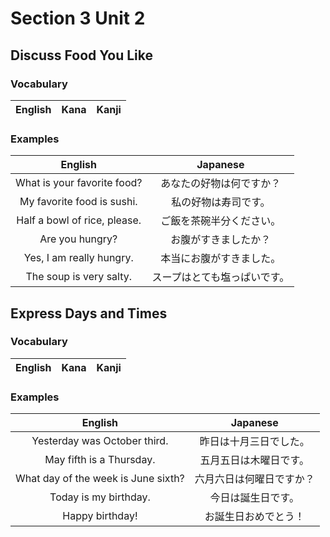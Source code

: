 # Section 3 Unit 2
## Discuss Food You Like
### Vocabulary
| English | Kana | Kanji |
|:-------:|:----:|:-----:|

### Examples
| English | Japanese |
|:-------:|:--------:|
| What is your favorite food? | あなたの好物は何ですか？ |
| My favorite food is sushi. | 私の好物は寿司です。 |
| Half a bowl of rice, please. | ご飯を茶碗半分ください。 |
| Are you hungry? | お腹がすきましたか？ |
| Yes, I am really hungry. | 本当にお腹がすきました。 |
| The soup is very salty. | スープはとても塩っぱいです。 |

## Express Days and Times
### Vocabulary
| English | Kana | Kanji |
|:-------:|:----:|:-----:|

### Examples
| English | Japanese |
|:-------:|:--------:|
| Yesterday was October third. | 昨日は十月三日でした。 |
| May fifth is a Thursday. | 五月五日は木曜日です。 |
| What day of the week is June sixth? | 六月六日は何曜日ですか？ |
| Today is my birthday. | 今日は誕生日です。 |
| Happy birthday! | お誕生日おめでとう！ |
